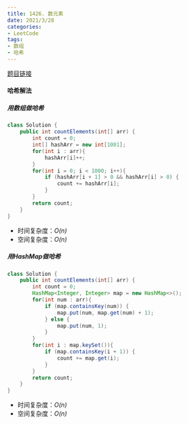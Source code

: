 ```yaml
---
title: 1426. 数元素
date: 2021/3/28
categories:
- LeetCode
tags:
- 数组
- 哈希
---
```


[题目链接](https://leetcode-cn.com/problems/counting-elements/)

#### 哈希解法

##### 用数组做哈希

```java
class Solution {
    public int countElements(int[] arr) {
        int count = 0;
        int[] hashArr = new int[1001];
        for(int i : arr){
            hashArr[i]++;
        }
        for(int i = 0; i < 1000; i++){
            if (hashArr[i + 1] > 0 && hashArr[i] > 0) {
                count += hashArr[i];
            }
        }
        return count;
    }
}
```

- 时间复杂度：*O(n)*
- 空间复杂度：*O(n)*

##### 用HashMap做哈希

```java
class Solution {
    public int countElements(int[] arr) {
        int count = 0;
        HashMap<Integer, Integer> map = new HashMap<>();
        for(int num : arr){
            if (map.containsKey(num)) {
                map.put(num, map.get(num) + 1);
            } else {
                map.put(num, 1);
            }
        }
        for(int i : map.keySet()){
            if (map.containsKey(i + 1)) {
                count += map.get(i);
            }
        }
        return count;
    }
}
```

- 时间复杂度：*O(n)*
- 空间复杂度：*O(n)*